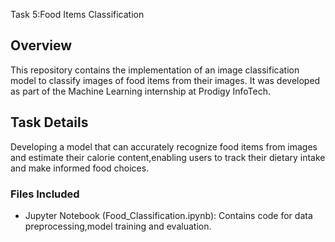 Task 5:Food Items Classification

## Overview
This repository contains the implementation of an image classification model  to classify images of food items from their images. It was developed as part of the Machine Learning internship at Prodigy InfoTech.

## Task Details

Developing a model that can accurately recognize food items from images and estimate their calorie content,enabling users to track their dietary intake and make informed food choices.

### Files Included
- Jupyter Notebook (Food_Classification.ipynb): Contains code for data preprocessing,model training and evaluation.

